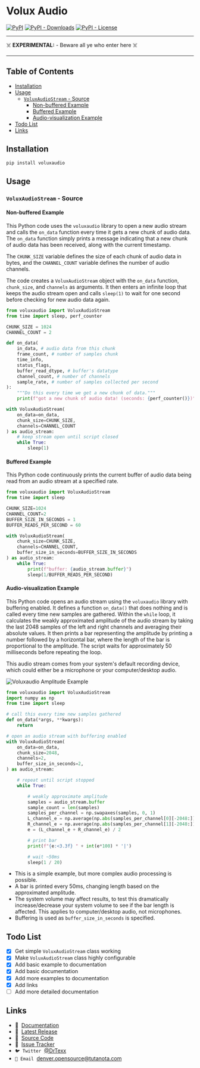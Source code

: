 # Volux Audio <!-- omit in toc -->

[![PyPI](https://img.shields.io/pypi/v/voluxaudio?logo=python)](https://pypi.org/project/voluxaudio)
[![PyPI - Downloads](https://img.shields.io/pypi/dm/voluxaudio?logo=Python)](https://pypi.org/project/voluxaudio)
[![PyPI - License](https://img.shields.io/pypi/l/voluxaudio?color=orange&logo=Python)](https://pypi.org/project/voluxaudio)

---

☠️ **EXPERIMENTAL:** - Beware all ye who enter here ☠️

---

## Table of Contents <!-- omit in toc -->

- [Installation](#installation)
- [Usage](#usage)
  - [`VoluxAudioStream` - Source](#voluxaudiostream---source)
    - [Non-buffered Example](#non-buffered-example)
    - [Buffered Example](#buffered-example)
    - [Audio-visualization Example](#audio-visualization-example)
- [Todo List](#todo-list)
- [Links](#links)


## Installation 

```bash
pip install voluxaudio
```

## Usage

### `VoluxAudioStream` - Source

#### Non-buffered Example

This Python code uses the `voluxaudio` library to open a new audio stream and calls the `on_data` function every time it gets a new chunk of audio data. The `on_data` function simply prints a message indicating that a new chunk of audio data has been received, along with the current timestamp.

The `CHUNK_SIZE` variable defines the size of each chunk of audio data in bytes, and the `CHANNEL_COUNT` variable defines the number of audio channels.

The code creates a `VoluxAudioStream` object with the `on_data` function, `chunk_size`, and `channels` as arguments. It then enters an infinite loop that keeps the audio stream open and calls `sleep(1)` to wait for one second before checking for new audio data again.

```python
from voluxaudio import VoluxAudioStream
from time import sleep, perf_counter

CHUNK_SIZE = 1024
CHANNEL_COUNT = 2

def on_data(
    in_data, # audio data from this chunk
    frame_count, # number of samples chunk
    time_info,
    status_flags,
    buffer_read_dtype, # buffer's datatype
    channel_count, # number of channels
    sample_rate, # number of samples collected per second
):
    """Do this every time we get a new chunk of data."""
    print(f"got a new chunk of audio data! (seconds: {perf_counter()})")

with VoluxAudioStream(
    on_data=on_data,
    chunk_size=CHUNK_SIZE,
    channels=CHANNEL_COUNT
) as audio_stream:
    # keep stream open until script closed
    while True:
        sleep(1)
```

#### Buffered Example

This Python code continuously prints the current buffer of audio data being read from an audio stream at a specified rate.

```python
from voluxaudio import VoluxAudioStream
from time import sleep

CHUNK_SIZE=1024
CHANNEL_COUNT=2
BUFFER_SIZE_IN_SECONDS = 1
BUFFER_READS_PER_SECOND = 60

with VoluxAudioStream(
    chunk_size=CHUNK_SIZE,
    channels=CHANNEL_COUNT,
    buffer_size_in_seconds=BUFFER_SIZE_IN_SECONDS
) as audio_stream:
    while True:
        print(f"buffer: {audio_stream.buffer}")
        sleep(1/BUFFER_READS_PER_SECOND)
```

#### Audio-visualization Example

This Python code opens an audio stream using the `voluxaudio` library with buffering enabled. It defines a function `on_data()` that does nothing and is called every time new samples are gathered. Within the `while` loop, it calculates the weakly approximated amplitude of the audio stream by taking the last 2048 samples of the left and right channels and averaging their absolute values. It then prints a bar representing the amplitude by printing a number followed by a horizontal bar, where the length of the bar is proportional to the amplitude. The script waits for approximately 50 milliseconds before repeating the loop.

This audio stream comes from your system's default recording device, which could either be a microphone or your computer/desktop audio.

![Voluxaudio Amplitude Example](assets/voluxaudio-amplitude-example.gif)

```python
from voluxaudio import VoluxAudioStream
import numpy as np
from time import sleep

# call this every time new samples gathered
def on_data(*args, **kwargs):
    return

# open an audio stream with buffering enabled
with VoluxAudioStream(
    on_data=on_data,
    chunk_size=2048,
    channels=2,
    buffer_size_in_seconds=2,
) as audio_stream:

    # repeat until script stopped
    while True:

        # weakly approximate amplitude
        samples = audio_stream.buffer
        sample_count = len(samples)
        samples_per_channel = np.swapaxes(samples, 0, 1)
        L_channel_e = np.average(np.abs(samples_per_channel[0][-2048:])) / sample_count
        R_channel_e = np.average(np.abs(samples_per_channel[1][-2048:])) / sample_count
        e = (L_channel_e + R_channel_e) / 2

        # print bar
        print(f"{e:<3.3f} " + int(e*100) * '|')

        # wait ~50ms
        sleep(1 / 20)
```

- This is a simple example, but more complex audio processing is possible.
- A bar is printed every 50ms, changing length based on the approximated amplitude.
- The system volume may affect results, to test this dramatically increase/decrease your system volume to see if the bar length is affected. This applies to computer/desktop audio, not microphones.
- Buffering is used as `buffer_size_in_seconds` is specified.

## Todo List

- [x] Get simple `VoluxAudioStream` class working
- [x] Make `VoluxAudioStream` class highly configurable
- [x] Add basic example to documentation
- [x] Add basic documentation
- [x] Add more examples to documentation
- [x] Add links
- [ ] Add more detailed documentation

## Links

<!-- TODO: add website link -->
- 📖 &nbsp;[Documentation](https://gitlab.com/volux/voluxaudio)
- 🐍 &nbsp;[Latest Release](https://pypi.org/project/voluxaudio)
- 🧰 &nbsp;[Source Code](https://gitlab.com/volux/voluxaudio)
- 🐞 &nbsp;[Issue Tracker](https://gitlab.com/volux/voluxaudio/-/issues)
- `🐦 Twitter` &nbsp;[@DrTexx](https://twitter.com/DrTexx)
- `📨 Email` &nbsp;[denver.opensource@tutanota.com](mailto:denver.opensource@tutanota.com)
